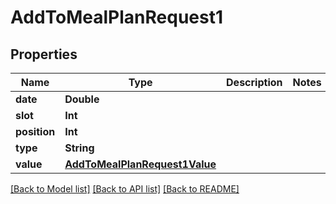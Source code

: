 # AddToMealPlanRequest1

## Properties
Name | Type | Description | Notes
------------ | ------------- | ------------- | -------------
**date** | **Double** |  | 
**slot** | **Int** |  | 
**position** | **Int** |  | 
**type** | **String** |  | 
**value** | [**AddToMealPlanRequest1Value**](AddToMealPlanRequest1Value.md) |  | 

[[Back to Model list]](../README.md#documentation-for-models) [[Back to API list]](../README.md#documentation-for-api-endpoints) [[Back to README]](../README.md)


